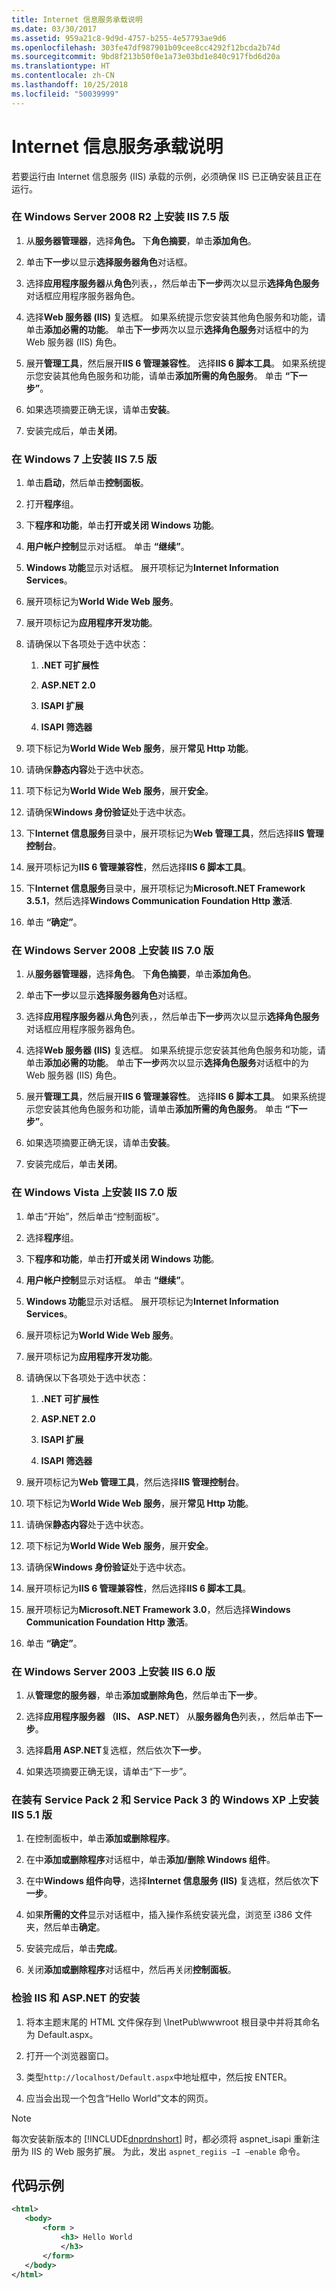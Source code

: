 ```yaml
---
title: Internet 信息服务承载说明
ms.date: 03/30/2017
ms.assetid: 959a21c8-9d9d-4757-b255-4e57793ae9d6
ms.openlocfilehash: 303fe47df987901b09cee8cc4292f12bcda2b74d
ms.sourcegitcommit: 9bd8f213b50f0e1a73e03bd1e840c917fbd6d20a
ms.translationtype: HT
ms.contentlocale: zh-CN
ms.lasthandoff: 10/25/2018
ms.locfileid: "50039999"
---
```

# <a name="internet-information-service-hosting-instructions"></a>Internet 信息服务承载说明
若要运行由 Internet 信息服务 (IIS) 承载的示例，必须确保 IIS 已正确安装且正在运行。  
  
### <a name="to-install-iis-version-75-on-windows-server-2008-r2"></a>在 Windows Server 2008 R2 上安装 IIS 7.5 版  
  
1.  从**服务器管理器**，选择**角色。** 下**角色摘要**，单击**添加角色**。  
  
2.  单击**下一步**以显示**选择服务器角色**对话框。  
  
3.  选择**应用程序服务器**从**角色**列表，，然后单击**下一步**两次以显示**选择角色服务**对话框应用程序服务器角色。  
  
4.  选择**Web 服务器 (IIS)** 复选框。 如果系统提示您安装其他角色服务和功能，请单击**添加必需的功能**。 单击**下一步**两次以显示**选择角色服务**对话框中的为 Web 服务器 (IIS) 角色。  
  
5.  展开**管理工具**，然后展开**IIS 6 管理兼容性**。 选择**IIS 6 脚本工具**。 如果系统提示您安装其他角色服务和功能，请单击**添加所需的角色服务**。 单击 **“下一步”**。  
  
6.  如果选项摘要正确无误，请单击**安装**。  
  
7.  安装完成后，单击**关闭**。  
  
### <a name="to-install-iis-version-75-on-windows-7"></a>在 Windows 7 上安装 IIS 7.5 版  
  
1.  单击**启动**，然后单击**控制面板**。  
  
2.  打开**程序**组。  
  
3.  下**程序和功能**，单击**打开或关闭 Windows 功能**。  
  
4.  **用户帐户控制**显示对话框。 单击 **“继续”**。  
  
5.  **Windows 功能**显示对话框。 展开项标记为**Internet Information Services**。  
  
6.  展开项标记为**World Wide Web 服务**。  
  
7.  展开项标记为**应用程序开发功能**。  
  
8.  请确保以下各项处于选中状态：  
  
    1.  **.NET 可扩展性**  
  
    2.  **ASP.NET 2.0**  
  
    3.  **ISAPI 扩展**  
  
    4.  **ISAPI 筛选器**  
  
9. 项下标记为**World Wide Web 服务**，展开**常见 Http 功能**。  
  
10. 请确保**静态内容**处于选中状态。  
  
11. 项下标记为**World Wide Web 服务**，展开**安全**。  
  
12. 请确保**Windows 身份验证**处于选中状态。  
  
13. 下**Internet 信息服务**目录中，展开项标记为**Web 管理工具**，然后选择**IIS 管理控制台**。  
  
14. 展开项标记为**IIS 6 管理兼容性**，然后选择**IIS 6 脚本工具**。  
  
15. 下**Internet 信息服务**目录中，展开项标记为**Microsoft.NET Framework 3.5.1**，然后选择**Windows Communication Foundation Http 激活**.  
  
16. 单击 **“确定”**。  
  
### <a name="to-install-iis-version-70-on-windows-server-2008"></a>在 Windows Server 2008 上安装 IIS 7.0 版  
  
1.  从**服务器管理器**，选择**角色**。 下**角色摘要**，单击**添加角色**。  
  
2.  单击**下一步**以显示**选择服务器角色**对话框。  
  
3.  选择**应用程序服务器**从**角色**列表，，然后单击**下一步**两次以显示**选择角色服务**对话框应用程序服务器角色。  
  
4.  选择**Web 服务器 (IIS)** 复选框。 如果系统提示您安装其他角色服务和功能，请单击**添加必需的功能**。 单击**下一步**两次以显示**选择角色服务**对话框中的为 Web 服务器 (IIS) 角色。  
  
5.  展开**管理工具**，然后展开**IIS 6 管理兼容性**。 选择**IIS 6 脚本工具**。 如果系统提示您安装其他角色服务和功能，请单击**添加所需的角色服务**。 单击 **“下一步”**。  
  
6.  如果选项摘要正确无误，请单击**安装**。  
  
7.  安装完成后，单击**关闭**。  
  
### <a name="to-install-iis-version-70-on-windows-vista"></a>在 Windows Vista 上安装 IIS 7.0 版  
  
1.  单击“开始”，然后单击“控制面板”。  
  
2.  选择**程序**组。  
  
3.  下**程序和功能**，单击**打开或关闭 Windows 功能**。  
  
4.  **用户帐户控制**显示对话框。 单击 **“继续”**。  
  
5.  **Windows 功能**显示对话框。 展开项标记为**Internet Information Services**。  
  
6.  展开项标记为**World Wide Web 服务**。  
  
7.  展开项标记为**应用程序开发功能**。  
  
8.  请确保以下各项处于选中状态：  
  
    1.  **.NET 可扩展性**  
  
    2.  **ASP.NET 2.0**  
  
    3.  **ISAPI 扩展**  
  
    4.  **ISAPI 筛选器**  
  
9. 展开项标记为**Web 管理工具**，然后选择**IIS 管理控制台**。  
  
10. 项下标记为**World Wide Web 服务**，展开**常见 Http 功能**。  
  
11. 请确保**静态内容**处于选中状态。  
  
12. 项下标记为**World Wide Web 服务**，展开**安全**。  
  
13. 请确保**Windows 身份验证**处于选中状态。  
  
14. 展开项标记为**IIS 6 管理兼容性**，然后选择**IIS 6 脚本工具**。  
  
15. 展开项标记为**Microsoft.NET Framework 3.0**，然后选择**Windows Communication Foundation Http 激活**。  
  
16. 单击 **“确定”**。  
  
### <a name="to-install-iis-version-60-on-windows-server-2003"></a>在 Windows Server 2003 上安装 IIS 6.0 版  
  
1.  从**管理您的服务器**，单击**添加或删除角色**，然后单击**下一步**。  
  
2.  选择**应用程序服务器 （IIS、 ASP.NET）** 从**服务器角色**列表，，然后单击**下一步**。  
  
3.  选择**启用 ASP.NET**复选框，然后依次**下一步**。  
  
4.  如果选项摘要正确无误，请单击“下一步”。  
  
### <a name="to-install-iis-version-51-on-windows-xp-with-service-pack-2-and-service-pack-3-installed"></a>在装有 Service Pack 2 和 Service Pack 3 的 Windows XP 上安装 IIS 5.1 版  
  
1.  在控制面板中，单击**添加或删除程序**。  
  
2.  在中**添加或删除程序**对话框中，单击**添加/删除 Windows 组件**。  
  
3.  在中**Windows 组件向导**，选择**Internet 信息服务 (IIS)** 复选框，然后依次**下一步**。  
  
4.  如果**所需的文件**显示对话框中，插入操作系统安装光盘，浏览至 i386 文件夹，然后单击**确定**。  
  
5.  安装完成后，单击**完成**。  
  
6.  关闭**添加或删除程序**对话框中，然后再关闭**控制面板**。  
  
### <a name="to-verify-the-installation-of-iis-and-aspnet"></a>检验 IIS 和 ASP.NET 的安装  
  
1.  将本主题末尾的 HTML 文件保存到 \InetPub\wwwroot 根目录中并将其命名为 Default.aspx。  
  
2.  打开一个浏览器窗口。  
  
3.  类型`http://localhost/Default.aspx`中地址框中，然后按 ENTER。  
  
4.  应当会出现一个包含“Hello World”文本的网页。  
  
> [!NOTE]
>  每次安装新版本的 [!INCLUDE[dnprdnshort](../../../../includes/dnprdnshort-md.md)] 时，都必须将 aspnet_isapi 重新注册为 IIS 的 Web 服务扩展。 为此，发出 `aspnet_regiis –I –enable` 命令。  
  
## <a name="sample-code"></a>代码示例  
  
```xml  
<html>  
   <body>  
       <form >  
           <h3> Hello World  
           </h3>  
       </form>  
   </body>  
</html>  
```
